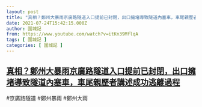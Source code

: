 ```yaml
---
layout: post
title: "真相？鄭州大暴雨京廣路隧道入口提前已封閉，出口擁堵導致隧道內塞車，車尾親歷者講述成功逃離過程"
date: 2021-07-24T15:42:15.000Z
author: 圍城記
from: https://www.youtube.com/watch?v=itKn39MflqA
tags: [ 圍城記 ]
categories: [ 圍城記 ]
---
```

<!--1627141335000-->
[真相？鄭州大暴雨京廣路隧道入口提前已封閉，出口擁堵導致隧道內塞車，車尾親歷者講述成功逃離過程](https://www.youtube.com/watch?v=itKn39MflqA)
------

<div>
#京廣路隧道 #鄭州暴雨 #鄭州大雨
</div>
